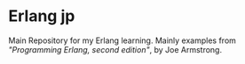 # Erlang jp
Main Repository for my Erlang learning.
Mainly examples from _"Programming Erlang, second edition"_, by Joe Armstrong.
